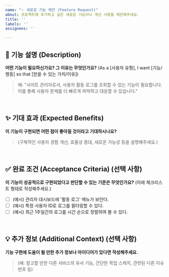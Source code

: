 ```yaml
---
name: "✨ 새로운 기능 제안 (Feature Request)"
about: 프로젝트에 추가하고 싶은 새로운 기능이나 개선 사항을 제안해주세요.
title: ''
labels: ''
assignees: ''

---
```


## 📝 기능 설명 (Description)

**어떤 기능이 필요하신가요? 그 이유는 무엇인가요?**
(As a [사용자 유형], I want [기능/행동] so that [얻을 수 있는 가치/이유])
> 예: "사이트 관리자로서, 사용자 활동 로그를 조회할 수 있는 기능이 필요합니다. 이를 통해 사용자 문제를 더 빠르게 파악하고 대응할 수 있습니다."

<br>

## ✨ 기대 효과 (Expected Benefits)

**이 기능이 구현되면 어떤 점이 좋아질 것이라고 기대하시나요?**
> (구체적인 사용자 경험 개선, 효율성 증대, 새로운 가능성 등을 설명해주세요.)

<br>

## ✅ 완료 조건 (Acceptance Criteria) (선택 사항)

**이 기능이 성공적으로 구현되었다고 판단할 수 있는 기준은 무엇인가요?**
(아래 체크리스트 형태로 작성해주세요.)
- [ ] (예시) 관리자 대시보드에 '활동 로그' 메뉴가 보인다.
- [ ] (예시) 특정 사용자 ID로 로그를 필터링할 수 있다.
- [ ] (예시) 최근 1주일간의 로그를 시간 순으로 정렬하여 볼 수 있다.

<br>

## 💡 추가 정보 (Additional Context) (선택 사항)

**기능 구현에 도움이 될 만한 추가 정보나 아이디어가 있다면 작성해주세요.**
> (예: 참고할 만한 다른 서비스의 유사 기능, 간단한 목업 스케치, 관련된 다른 이슈 번호 등)
